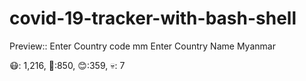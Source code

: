 # covid-19-tracker-with-bash-shell
Preview::
Enter Country code
mm
Enter Country Name
Myanmar

😷: 1,216, 🤒:850, 😊:359, 💀: 7
